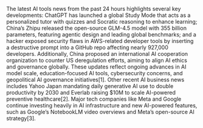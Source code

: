 The latest AI tools news from the past 24 hours highlights several key developments: ChatGPT has launched a global Study Mode that acts as a personalized tutor with quizzes and Socratic reasoning to enhance learning; China’s Zhipu released the open-source GLM-4.5 model with 355 billion parameters, featuring agentic design and leading global benchmarks; and a hacker exposed security flaws in AWS-related developer tools by inserting a destructive prompt into a GitHub repo affecting nearly 927,000 developers. Additionally, China proposed an international AI cooperation organization to counter US deregulation efforts, aiming to align AI ethics and governance globally. These updates reflect ongoing advances in AI model scale, education-focused AI tools, cybersecurity concerns, and geopolitical AI governance initiatives[1]. Other recent AI business news includes Yahoo Japan mandating daily generative AI use to double productivity by 2030 and Everlab raising $10M to scale AI-powered preventive healthcare[2]. Major tech companies like Meta and Google continue investing heavily in AI infrastructure and new AI-powered features, such as Google’s NotebookLM video overviews and Meta’s open-source AI strategy[3].